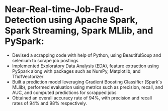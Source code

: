 # Near-Real-time-Job-Fraud-Detection using Apache Spark, Spark Streaming, Spark MLlib, and PySpark:

- Devised a scrapping code with help of Python, using BeautifulSoup and selenium to scrape job postings
- Implemented Exploratory Data Analysis (EDA), feature extraction using PySpark along with packages such as NumPy, Matplotlib, and TfidfVectorizer
- Built a prediction model leveraging Gradient Boosting Classifier (Spark's MLlib), performed evaluation using metrics such as precision, recall, and AUC, and computed predictions for scrapped jobs
- Obtained an overall accuracy rate of 94%, with precision and recall rates of 94% and 98% respectively.

